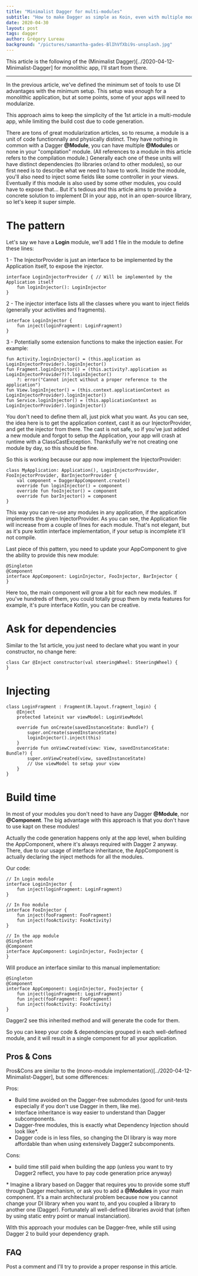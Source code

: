 ```yaml
---
title: "Minimalist Dagger for multi-modules"
subtitle: "How to make Dagger as simple as Koin, even with multiple modules."
date: 2020-04-30
layout: post
tags: dagger
author: Grégory Lureau
background: "/pictures/samantha-gades-BlIhVfXbi9s-unsplash.jpg"
---
```


This article is the following of the (Minimalist Dagger)[../2020-04-12-Minimalist-Dagger] for monolithic app, I'll start from there.

---

In the previous article, we've defined the minimum set of tools to use DI advantages with the minimum setup.
This setup was enough for a monolithic application, but at some points, some of your apps will need to modularize.

This approach aims to keep the simplicity of the 1st article in a multi-module app, while limiting the build cost due to code generation.

There are tons of great modularization articles, so to resume, a module is a unit of code functionnally and physically distinct.
They have nothing in common with a Dagger **@Module**, you can have multiple **@Module**s or none in your "compilation" module. (All references to a module in this article refers to the compilation module.)
Generally each one of these units will have distinct dependencies (to libraries or/and to other modules), so our first need is to describe 
what we need to have to work. 
Inside the module, you'll also need to inject some fields like some controller in your views. 
Eventually if this module is also used by some other modules, you could have to expose that... But it's tedious and this article aims to provide a concrete solution to implement DI in your app, not in an open-source library, so let's keep it super simple.

# The pattern

Let's say we have a **Login** module, we'll add 1 file in the module to define these lines:

1 - The InjectorProvider is just an interface to be implemented by the Application itself, to expose the injector.

	interface LoginInjectorProvider { // Will be implemented by the Application itself
		fun loginInjector(): LoginInjector
	}

2 - The injector interface lists all the classes where you want to inject fields (generally your activities and fragments).

	interface LoginInjector {
		fun inject(loginFragment: LoginFragment)
	}

3 - Potentially some extension functions to make the injection easier. For example:

	fun Activity.loginInjector() = (this.application as LoginInjectorProvider).loginInjector()
	fun Fragment.loginInjector() = (this.activity?.application as LoginInjectorProvider?)?.loginInjector()
		?: error("Cannot inject without a proper reference to the application")
	fun View.loginInjector() = (this.context.applicationContext as LoginInjectorProvider).loginInjector()
	fun Service.loginInjector() = (this.applicationContext as LoginInjectorProvider).loginInjector()

You don't need to define them all, just pick what you want. As you can see, the idea here is to get the application context, cast it as our InjectorProvider, and get the injector from there. The cast is not safe, so if you've just added a new module and forgot to setup the Application, your app will crash at runtime with a ClassCastException. Thanksfully we're not creating one module by day, so this should be fine.

So this is working because our app now implement the InjectorProvider:

    class MyApplication: Application(), LoginInjectorProvider, FooInjectorProvider, BarInjectorProvider {
	    val component = DaggerAppComponent.create()
	    override fun loginInjector() = component
	    override fun fooInjector() = component
	    override fun barInjector() = component
	}

This way you can re-use any modules in any application, if the application implements the given InjectorProvider. 
As you can see, the Application file will increase from a couple of lines for each module. 
That's not elegant, but as it's pure kotlin interface implementation, if your setup is incomplete it'll not compile.

Last piece of this pattern, you need to update your AppComponent to give the ability to provide this new module:

	@Singleton
	@Component
	interface AppComponent: LoginInjector, FooInjector, BarInjector {
	}

Here too, the main component will grow a bit for each new modules. If you've hundreds of them, you could totally group them by meta features for example, it's pure interface Kotlin, you can be creative.

# Ask for dependencies

Similar to the 1st article, you just need to declare what you want in your constructor, no change here:

	class Car @Inject constructor(val steeringWheel: SteeringWheel) {
	}


# Injecting

	class LoginFragment : Fragment(R.layout.fragment_login) {
	    @Inject
	    protected lateinit var viewModel: LoginViewModel
	 
        override fun onCreate(savedInstanceState: Bundle?) {
	        super.onCreate(savedInstanceState)
	        loginInjector().inject(this)
	    }
	    override fun onViewCreated(view: View, savedInstanceState: Bundle?) {
	        super.onViewCreated(view, savedInstanceState)
	        // Use viewModel to setup your view
	    }
	}

# Build time

In most of your modules you don't need to have any Dagger **@Module**, nor **@Component**.
The big advantage with this approach is that you don't have to use kapt on these modules!

Actually the code generation happens only at the app level, when building the AppComponent, where it's always required with Dagger 2 anyway.
There, due to our usage of interface inheritance, the AppComponent is actually declaring the inject methods for all the modules.

Our code:

	// In Login module
	interface LoginInjector {
		fun inject(loginFragment: LoginFragment)
	}
	
	// In Foo module
	interface FooInjector { 
		fun inject(fooFragment: FooFragment)
		fun inject(fooActivity: FooActivity)
	}
	
	// In the app module
	@Singleton
	@Component
	interface AppComponent: LoginInjector, FooInjector {
	}

Will produce an interface similar to this manual implementation:

	@Singleton
	@Component
	interface AppComponent: LoginInjector, FooInjector {
		fun inject(loginFragment: LoginFragment)
		fun inject(fooFragment: FooFragment)
		fun inject(fooActivity: FooActivity)
	}

Dagger2 see this inherited method and will generate the code for them.

So you can keep your code & dependencies grouped in each well-defined module, and it will result in a single component for all your application.


## Pros & Cons

Pros&Cons are similar to the (mono-module implementation)[../2020-04-12-Minimalist-Dagger], but some differences:

Pros:
- Build time avoided on the Dagger-free submodules (good for unit-tests especially if you don't use Dagger in them, like me).
- Interface inheritance is way easier to understand than Dagger subcomponents.
- Dagger-free modules, this is exactly what Dependency Injection should look like\*.
- Dagger code is in less files, so changing the DI library is way more affordable than when using extensively Dagger2 subcomponents.

Cons:
- build time still paid when building the app (unless you want to try Dagger2 reflect, you have to pay code generation price anyway)

\* Imagine a library based on Dagger that requires you to provide some stuff through Dagger mechanism, or ask you to add a **@Modules** in your main component.
It's a main architectural problem because now you cannot change your DI library when you want to, and you coupled a library to another one (Dagger).
Fortunately all well-defined libraries avoid that (often by using static entry point or manual instanciation).

With this approach your modules can be Dagger-free, while still using Dagger 2 to build your dependency graph.

## FAQ

Post a comment and I'll try to provide a proper response in this article.
